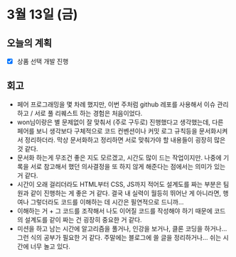 # 3월 13일 \(금\)

## 오늘의 계획

* [x] 상품 선택 개발 진행

## 회고

* 페어 프로그래밍을 몇 차례 했지만, 이번 주처럼 github 레포를 사용해서 이슈 관리하고 / 서로 풀 리퀘스트 하는 경험은 처음이었다.
* won님이랑은 별 문제없이 잘 맞춰서 \(주로 구두로\) 진행했다고 생각했는데, 다른 페어를 보니 생각보다 구체적으로 코드 컨벤션이나 커밋 로그 규칙등을 문서화시켜서 정리하더라. 막상 문서화하고 정리하면 서로 맞춰가야 할 내용들이 굉장히 많은 것 같다.
* 문서화 하는게 무조건 좋은 지도 모르겠고, 시간도 많이 드는 작업이지만. 나중에 기록을 서로 참고해서 했던 의사결정을 또 하지 않게 해준다는 점에서는 의미가 있는 거 같다.
* 시간이 오래 걸리더라도 HTML부터 CSS, JS까지 적어도 설계도를 짜는 부분은 팀원과 같이 진행하는 게 좋은 거 같다. 결국 내 실력이 월등히 뛰어난 게 아니라면, 행여나 그렇더라도 코드를 이해하는 데 시간은 필연적으로 드니까...
* 이해하는 거 + 그 코드를 조작해서 나도 이어질 코드를 작성해야 하기 때문에 코드의 설계도를 같이 짜는 건 굉장히 중요한 거 같다.
* 미션을 하고 남는 시간에 알고리즘을 풀거나, 인강을 보거나, 클론 코딩을 하거나... 그런 식의 공부가 필요한 거 같다. 주말에는 블로그에 쓸 글을 정리하거나... 쉬는 시간에 너무 놀고 있다.

